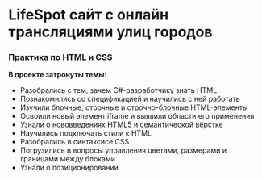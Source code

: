 # LifeSpot сайт с онлайн трансляциями улиц городов
### Практика по HTML и CSS
**В проекте затронуты темы:**
* Разобрались с тем, зачем C#-разработчику знать HTML
* Познакомились со спецификацией и научились с ней работать
* Изучили блочные, строчные и строчно-блочные HTML-элементы
* Освоили новый элемент iframe и выявили области его применения
* Узнали о нововведениях HTML5 и семантической вёрстке
* Научились подключать стили к HTML
* Разобрались в синтаксисе CSS
* Погрузились в вопросы управления цветами, размерами и границами между блоками
* Узнали о позиционировании

